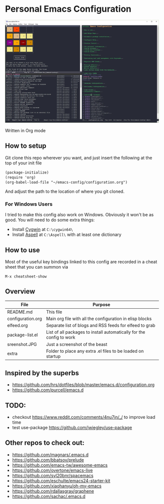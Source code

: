 # Personal Emacs Configuration

![Screenshot](/screenshot.JPG)

Written in Org mode

## How to setup
Git clone this repo wherever you want, and just insert the following at the top of your init file
```
(package-initialize)
(require 'org)
(org-babel-load-file "~/emacs-config/configuration.org")
```
And adjust the path to the location of where you git cloned.

### For Windows Users
I tried to make this config also work on Windows. Obviously it won't be as good.
You will need to do some extra things:
- Install [Cygwin](https://www.cygwin.com/) at `C:\cygwin64\`
- Install [Aspell](http://aspell.net/win32/) at `C:\Aspell\` with at least one dictionary

## How to use
Most of the useful key bindings linked to this config are recorded in a cheat sheet that you can summon via
```
M-x cheatsheet-show
```

## Overview
File | Purpose
------------ | -------------
README.md | This file
configuration.org | Main org file with all the configuration in elisp blocks
elfeed.org | Separate list of blogs and RSS feeds for elfeed to grab
package-list.el | List of all packages to install automatically for the config to work
sreenshot.JPG | Just a screenshot of the beast
extra | Folder to place any extra .el files to be loaded on startup

## Inspired by the superbs
* https://github.com/hrs/dotfiles/blob/master/emacs.d/configuration.org
* https://github.com/purcell/emacs.d

## TODO:
- checkout https://www.reddit.com/comments/4nu7in/_/ to improve load time
- test use-package https://github.com/jwiegley/use-package

## Other repos to check out:
- https://github.com/magnars/.emacs.d
- https://github.com/bbatsov/prelude
- https://github.com/emacs-tw/awesome-emacs
- https://github.com/overtone/emacs-live
- https://github.com/syl20bnr/spacemacs
- https://github.com/eschulte/emacs24-starter-kit
- https://github.com/xiaohanyu/oh-my-emacs
- https://github.com/rdallasgray/graphene
- https://github.com/sachac/.emacs.d
